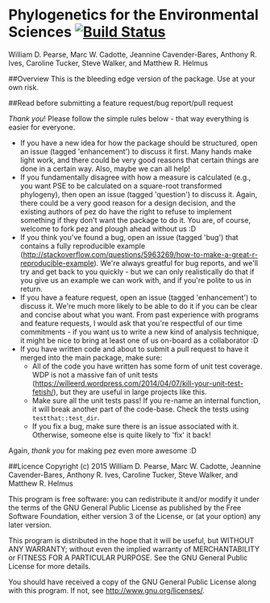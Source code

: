 Phylogenetics for the Environmental Sciences [![Build Status](https://travis-ci.org/willpearse/pez.svg)](https://travis-ci.org/willpearse/pez)
============================================
William D. Pearse, Marc W. Cadotte, Jeannine Cavender-Bares, Anthony R. Ives, Caroline Tucker, Steve Walker, and Matthew R. Helmus

##Overview 
This is the bleeding edge version of the package. Use at your own risk.

##Read before submitting a feature request/bug report/pull request

*Thank you*! Please follow the simple rules below - that way everything is easier for everyone.

* If you have a new idea for how the package should be structured, open an issue (tagged 'enhancement') to discuss it first. Many hands make light work, and there could be very good reasons that certain things are done in a certain way. Also, maybe we can all help!
* If you fundamentally disagree with how a measure is calculated (e.g., you want PSE to be calculated on a square-root transformed phylogeny), then open an issue (tagged 'question') to discuss it. Again, there could be a very good reason for a design decision, and the existing authors of pez do have the right to refuse to implement something if they don't want the package to do it. You are, of course, welcome to fork pez and plough ahead without us :D
* If you think you've found a bug, open an issue (tagged 'bug') that contains a fully reproducible example (http://stackoverflow.com/questions/5963269/how-to-make-a-great-r-reproducible-example). We're always greatful for bug reports, and we'll try and get back to you quickly - but we can only realistically do that if you give us an example we can work with, and if you're polite to us in return.
* If you have a feature request, open an issue (tagged 'enhancement') to discuss it. We're much more likely to be able to do it if you can be clear and concise about what you want. From past experience with programs and feature requests, I would ask that you're respectful of our time commitments - if you want us to write a new kind of analysis technique, it might be nice to bring at least one of us on-board as a collaborator :D
* If you have written code and about to submit a pull request to have it merged into the main package, make sure:
   * All of the code you have written has some form of unit test coverage. WDP is not a massive fan of unit tests (https://willeerd.wordpress.com/2014/04/07/kill-your-unit-test-fetish/), but they are useful in large projects like this.
   * Make sure all the unit tests pass! If you re-name an internal function, it will break another part of the code-base. Check the tests using ```testthat::test_dir```.
   * If you fix a bug, make sure there is an issue associated with it. Otherwise, someone else is quite likely to 'fix' it back!

Again, *thank you* for making pez even more awesome :D

##Licence
Copyright (c) 2015 William D. Pearse, Marc W. Cadotte, Jeannine Cavender-Bares, Anthony R. Ives, Caroline Tucker, Steve Walker, and Matthew R. Helmus

This program is free software: you can redistribute it and/or modify it under the terms of the GNU General Public License as published by the Free Software Foundation, either version 3 of the License, or (at your option) any later version.

This program is distributed in the hope that it will be useful, but WITHOUT ANY WARRANTY; without even the implied warranty of MERCHANTABILITY or FITNESS FOR A PARTICULAR PURPOSE.  See the GNU General Public License for more details.

You should have received a copy of the GNU General Public License along with this program.  If not, see <http://www.gnu.org/licenses/>.